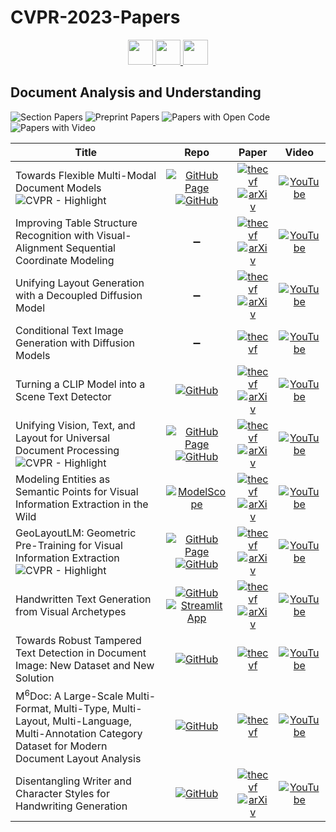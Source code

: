# CVPR-2023-Papers

<div align="center">
  <a href="https://github.com/DmitryRyumin/CVPR-2023-Papers/blob/main/sections/embodied-vision-active-agents-simulation.md">
    <img src="https://cdn.jsdelivr.net/gh/DmitryRyumin/NewEraAI-Papers@main/images/left.svg" width="40" alt="" />
  </a>
  <a href="https://github.com/DmitryRyumin/CVPR-2023-Papers/">
    <img src="https://cdn.jsdelivr.net/gh/DmitryRyumin/NewEraAI-Papers@main/images/home.svg" width="40" alt="" />
  </a>
  <a href="https://github.com/DmitryRyumin/CVPR-2023-Papers/blob/main/sections/machine-learning-other-than-deep-learning.md">
    <img src="https://cdn.jsdelivr.net/gh/DmitryRyumin/NewEraAI-Papers@main/images/right.svg" width="40" alt="" />
  </a>
</div>

## Document Analysis and Understanding

![Section Papers](https://img.shields.io/badge/Section%20Papers-12-42BA16) ![Preprint Papers](https://img.shields.io/badge/Preprint%20Papers-9-b31b1b) ![Papers with Open Code](https://img.shields.io/badge/Papers%20with%20Open%20Code-9-1D7FBF) ![Papers with Video](https://img.shields.io/badge/Papers%20with%20Video-12-FF0000)

| **Title** | **Repo** | **Paper** | **Video** |
|-----------|:--------:|:---------:|:---------:|
| Towards Flexible Multi-Modal Document Models <br /> ![CVPR - Highlight](https://img.shields.io/badge/CVPR-Highlight-FFFF00) | [![GitHub Page](https://img.shields.io/badge/GitHub-Page-159957.svg)](https://cyberagentailab.github.io/flex-dm/) <br /> [![GitHub](https://img.shields.io/github/stars/CyberAgentAILab/flex-dm?style=flat)](https://github.com/CyberAgentAILab/flex-dm) | [![thecvf](https://img.shields.io/badge/pdf-thecvf-7395C5.svg)](https://openaccess.thecvf.com/content/CVPR2023/papers/Inoue_Towards_Flexible_Multi-Modal_Document_Models_CVPR_2023_paper.pdf) <br /> [![arXiv](https://img.shields.io/badge/arXiv-2303.18248-b31b1b.svg)](http://arxiv.org/abs/2303.18248) | [![YouTube](https://img.shields.io/badge/YouTube-%23FF0000.svg?style=for-the-badge&logo=YouTube&logoColor=white)](https://www.youtube.com/watch?v=byUtRi_Yrc8) |
| Improving Table Structure Recognition with Visual-Alignment Sequential Coordinate Modeling | :heavy_minus_sign: | [![thecvf](https://img.shields.io/badge/pdf-thecvf-7395C5.svg)](https://openaccess.thecvf.com/content/CVPR2023/papers/Huang_Improving_Table_Structure_Recognition_With_Visual-Alignment_Sequential_Coordinate_Modeling_CVPR_2023_paper.pdf) <br /> [![arXiv](https://img.shields.io/badge/arXiv-2303.06949-b31b1b.svg)](http://arxiv.org/abs/2303.06949) | [![YouTube](https://img.shields.io/badge/YouTube-%23FF0000.svg?style=for-the-badge&logo=YouTube&logoColor=white)](https://www.youtube.com/watch?v=Onf5En9AI30) |
| Unifying Layout Generation with a Decoupled Diffusion Model | :heavy_minus_sign: | [![thecvf](https://img.shields.io/badge/pdf-thecvf-7395C5.svg)](https://openaccess.thecvf.com/content/CVPR2023/papers/Hui_Unifying_Layout_Generation_With_a_Decoupled_Diffusion_Model_CVPR_2023_paper.pdf) <br /> [![arXiv](https://img.shields.io/badge/arXiv-2303.05049-b31b1b.svg)](http://arxiv.org/abs/2303.05049) | [![YouTube](https://img.shields.io/badge/YouTube-%23FF0000.svg?style=for-the-badge&logo=YouTube&logoColor=white)](https://www.youtube.com/watch?v=zXGBvHt8v80) |
| Conditional Text Image Generation with Diffusion Models | :heavy_minus_sign: | [![thecvf](https://img.shields.io/badge/pdf-thecvf-7395C5.svg)](https://openaccess.thecvf.com/content/CVPR2023/papers/Zhu_Conditional_Text_Image_Generation_With_Diffusion_Models_CVPR_2023_paper.pdf) | [![YouTube](https://img.shields.io/badge/YouTube-%23FF0000.svg?style=for-the-badge&logo=YouTube&logoColor=white)](https://www.youtube.com/watch?v=G09Hf7on4oc) |
| Turning a CLIP Model into a Scene Text Detector | [![GitHub](https://img.shields.io/github/stars/wenwenyu/TCM?style=flat)](https://github.com/wenwenyu/TCM) | [![thecvf](https://img.shields.io/badge/pdf-thecvf-7395C5.svg)](https://openaccess.thecvf.com/content/CVPR2023/papers/Yu_Turning_a_CLIP_Model_Into_a_Scene_Text_Detector_CVPR_2023_paper.pdf) <br /> [![arXiv](https://img.shields.io/badge/arXiv-2302.14338-b31b1b.svg)](http://arxiv.org/abs/2302.14338) | [![YouTube](https://img.shields.io/badge/YouTube-%23FF0000.svg?style=for-the-badge&logo=YouTube&logoColor=white)](https://www.youtube.com/watch?v=-xy5MkHtADc) |
| Unifying Vision, Text, and Layout for Universal Document Processing <br /> ![CVPR - Highlight](https://img.shields.io/badge/CVPR-Highlight-FFFF00) | [![GitHub Page](https://img.shields.io/badge/GitHub-Page-159957.svg?style=flat)](https://github.com/microsoft/i-Code/tree/main/i-Code-Doc) <br /> [![GitHub](https://img.shields.io/github/stars/microsoft/i-Code?style=flat)](https://github.com/microsoft/i-Code) | [![thecvf](https://img.shields.io/badge/pdf-thecvf-7395C5.svg)](https://openaccess.thecvf.com/content/CVPR2023/papers/Tang_Unifying_Vision_Text_and_Layout_for_Universal_Document_Processing_CVPR_2023_paper.pdf) <br /> [![arXiv](https://img.shields.io/badge/arXiv-2212.02623-b31b1b.svg)](http://arxiv.org/abs/2212.02623) | [![YouTube](https://img.shields.io/badge/YouTube-%23FF0000.svg?style=for-the-badge&logo=YouTube&logoColor=white)](https://www.youtube.com/watch?v=d3J5opFgiDE) |
| Modeling Entities as Semantic Points for Visual Information Extraction in the Wild | [![ModelScope](https://img.shields.io/badge/ModelScope-Active-green)](https://www.modelscope.cn/datasets/damo/SIBR/summary) | [![thecvf](https://img.shields.io/badge/pdf-thecvf-7395C5.svg)](https://openaccess.thecvf.com/content/CVPR2023/papers/Yang_Modeling_Entities_As_Semantic_Points_for_Visual_Information_Extraction_in_CVPR_2023_paper.pdf) <br /> [![arXiv](https://img.shields.io/badge/arXiv-2303.13095-b31b1b.svg)](http://arxiv.org/abs/2303.13095) | [![YouTube](https://img.shields.io/badge/YouTube-%23FF0000.svg?style=for-the-badge&logo=YouTube&logoColor=white)](https://www.youtube.com/watch?v=vRlErNSMsQ0) |
| GeoLayoutLM: Geometric Pre-Training for Visual Information Extraction <br /> ![CVPR - Highlight](https://img.shields.io/badge/CVPR-Highlight-FFFF00) | [![GitHub Page](https://img.shields.io/badge/GitHub-Page-159957.svg?style=flat)](https://github.com/AlibabaResearch/AdvancedLiterateMachinery/tree/main/DocumentUnderstanding/GeoLayoutLM) <br /> [![GitHub](https://img.shields.io/github/stars/AlibabaResearch/AdvancedLiterateMachinery?style=flat)](https://github.com/AlibabaResearch/AdvancedLiterateMachinery) | [![thecvf](https://img.shields.io/badge/pdf-thecvf-7395C5.svg)](https://openaccess.thecvf.com/content/CVPR2023/papers/Luo_GeoLayoutLM_Geometric_Pre-Training_for_Visual_Information_Extraction_CVPR_2023_paper.pdf) <br /> [![arXiv](https://img.shields.io/badge/arXiv-2304.10759-b31b1b.svg)](http://arxiv.org/abs/2304.10759) | [![YouTube](https://img.shields.io/badge/YouTube-%23FF0000.svg?style=for-the-badge&logo=YouTube&logoColor=white)](https://www.youtube.com/watch?v=qsGkp29mdgo) |
| Handwritten Text Generation from Visual Archetypes | [![GitHub](https://img.shields.io/github/stars/aimagelab/VATr?style=flat)](https://github.com/aimagelab/VATr) <br /> [![Streamlit App](https://img.shields.io/badge/Streamlit-Open%20App-blue)](https://vatr-demo.streamlit.app/) | [![thecvf](https://img.shields.io/badge/pdf-thecvf-7395C5.svg)](https://openaccess.thecvf.com/content/CVPR2023/papers/Pippi_Handwritten_Text_Generation_From_Visual_Archetypes_CVPR_2023_paper.pdf) <br /> [![arXiv](https://img.shields.io/badge/arXiv-2303.15269-b31b1b.svg)](http://arxiv.org/abs/2303.15269) | [![YouTube](https://img.shields.io/badge/YouTube-%23FF0000.svg?style=for-the-badge&logo=YouTube&logoColor=white)](https://www.youtube.com/watch?v=WjgJX3lG4qQ) |
| Towards Robust Tampered Text Detection in Document Image: New Dataset and New Solution | [![GitHub](https://img.shields.io/github/stars/qcf-568/DocTamper?style=flat)](https://github.com/qcf-568/DocTamper) | [![thecvf](https://img.shields.io/badge/pdf-thecvf-7395C5.svg)](https://openaccess.thecvf.com/content/CVPR2023/papers/Qu_Towards_Robust_Tampered_Text_Detection_in_Document_Image_New_Dataset_CVPR_2023_paper.pdf) | [![YouTube](https://img.shields.io/badge/YouTube-%23FF0000.svg?style=for-the-badge&logo=YouTube&logoColor=white)](https://www.youtube.com/watch?v=Slf1OF4vGdo) |
| M<sup>6</sup>Doc: A Large-Scale Multi-Format, Multi-Type, Multi-Layout, Multi-Language, Multi-Annotation Category Dataset for Modern Document Layout Analysis | [![GitHub](https://img.shields.io/github/stars/HCIILAB/M6Doc?style=flat)](https://github.com/HCIILAB/M6Doc) | [![thecvf](https://img.shields.io/badge/pdf-thecvf-7395C5.svg)](https://openaccess.thecvf.com/content/CVPR2023/papers/Cheng_M6Doc_A_Large-Scale_Multi-Format_Multi-Type_Multi-Layout_Multi-Language_Multi-Annotation_Category_Dataset_CVPR_2023_paper.pdf) | [![YouTube](https://img.shields.io/badge/YouTube-%23FF0000.svg?style=for-the-badge&logo=YouTube&logoColor=white)](https://www.youtube.com/watch?v=ieWACpWL8WM) |
| Disentangling Writer and Character Styles for Handwriting Generation | [![GitHub](https://img.shields.io/github/stars/dailenson/SDT?style=flat)](https://github.com/dailenson/SDT) | [![thecvf](https://img.shields.io/badge/pdf-thecvf-7395C5.svg)](https://openaccess.thecvf.com/content/CVPR2023/papers/Dai_Disentangling_Writer_and_Character_Styles_for_Handwriting_Generation_CVPR_2023_paper.pdf) <br /> [![arXiv](https://img.shields.io/badge/arXiv-2303.14736-b31b1b.svg)](http://arxiv.org/abs/2303.14736) | [![YouTube](https://img.shields.io/badge/YouTube-%23FF0000.svg?style=for-the-badge&logo=YouTube&logoColor=white)](https://www.youtube.com/watch?v=mKbYLEwa4dI) |
